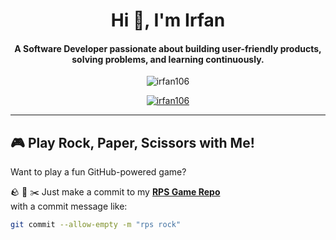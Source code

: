 <h1 align="center">Hi 👋, I'm Irfan</h1>
<h4 align="center">A Software Developer passionate about building user-friendly products, solving problems, and learning continuously.</h4>

<p align="center">
  <img src="https://komarev.com/ghpvc/?username=irfan106&label=Profile%20views&color=0e75b6&style=flat" alt="irfan106" />
</p>

<p align="center">
  <a href="https://github.com/ryo-ma/github-profile-trophy">
    <img src="https://github-profile-trophy.vercel.app/?username=irfan106&theme=onedark" alt="irfan106" />
  </a>
</p>

---

## 🎮 Play Rock, Paper, Scissors with Me!

Want to play a fun GitHub-powered game?

🪨 📄 ✂️ Just make a commit to my **[RPS Game Repo](https://github.com/irfan106/github-rps-game)**  
with a commit message like:

```bash
git commit --allow-empty -m "rps rock"
